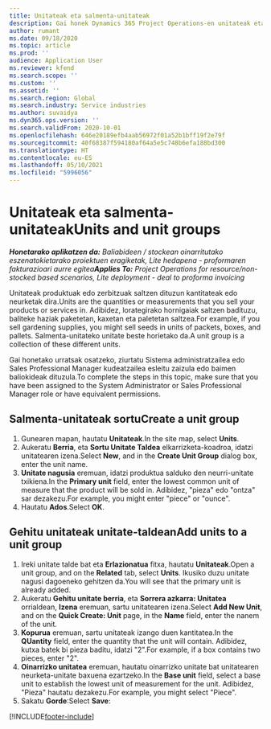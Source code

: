 ```yaml
---
title: Unitateak eta salmenta-unitateak
description: Gai honek Dynamics 365 Project Operations-en unitateak eta salmenta-taldeak nola sortu jakiteko informazioa eskaintzen du.
author: rumant
ms.date: 09/18/2020
ms.topic: article
ms.prod: ''
audience: Application User
ms.reviewer: kfend
ms.search.scope: ''
ms.custom: ''
ms.assetid: ''
ms.search.region: Global
ms.search.industry: Service industries
ms.author: suvaidya
ms.dyn365.ops.version: ''
ms.search.validFrom: 2020-10-01
ms.openlocfilehash: 646e20189efb4aab56972f01a52b1bff19f2e79f
ms.sourcegitcommit: 40f68387f594180af64a5e5c748b6efa188bd300
ms.translationtype: HT
ms.contentlocale: eu-ES
ms.lasthandoff: 05/10/2021
ms.locfileid: "5996056"
---
```

# <a name="units-and-unit-groups"></a><span data-ttu-id="789cd-103">Unitateak eta salmenta-unitateak</span><span class="sxs-lookup"><span data-stu-id="789cd-103">Units and unit groups</span></span>

<span data-ttu-id="789cd-104">_**Honetarako aplikatzen da:** Baliabideen / stockean oinarritutako eszenatokietarako proiektuen eragiketak, Lite hedapena - proformaren fakturazioari aurre egitea_</span><span class="sxs-lookup"><span data-stu-id="789cd-104">_**Applies To:** Project Operations for resource/non-stocked based scenarios, Lite deployment - deal to proforma invoicing_</span></span>

<span data-ttu-id="789cd-105">Unitateak produktuak edo zerbitzuak saltzen dituzun kantitateak edo neurketak dira.</span><span class="sxs-lookup"><span data-stu-id="789cd-105">Units are the quantities or measurements that you sell your products or services in.</span></span> <span data-ttu-id="789cd-106">Adibidez, lorategirako hornigaiak saltzen badituzu, baliteke haziak paketetan, kaxetan eta paletetan saltzea.</span><span class="sxs-lookup"><span data-stu-id="789cd-106">For example, if you sell gardening supplies, you might sell seeds in units of packets, boxes, and pallets.</span></span> <span data-ttu-id="789cd-107">Salmenta-unitateko unitate beste horietako da.</span><span class="sxs-lookup"><span data-stu-id="789cd-107">A unit group is a collection of these different units.</span></span>

<span data-ttu-id="789cd-108">Gai honetako urratsak osatzeko, ziurtatu Sistema administratzailea edo Sales Professional Manager kudeatzailea esleitu zaizula edo baimen baliokideak dituzula.</span><span class="sxs-lookup"><span data-stu-id="789cd-108">To complete the steps in this topic, make sure that you have been assigned to the System Administrator or Sales Professional Manager role or have equivalent permissions.</span></span>

## <a name="create-a-unit-group"></a><span data-ttu-id="789cd-109">Salmenta-unitateak sortu</span><span class="sxs-lookup"><span data-stu-id="789cd-109">Create a unit group</span></span>

1. <span data-ttu-id="789cd-110">Gunearen mapan, hautatu **Unitateak**.</span><span class="sxs-lookup"><span data-stu-id="789cd-110">In the site map, select **Units**.</span></span>
2. <span data-ttu-id="789cd-111">Aukeratu **Berria**, eta **Sortu Unitate Taldea** elkarrizketa-koadroa, idatzi unitatearen izena.</span><span class="sxs-lookup"><span data-stu-id="789cd-111">Select **New**, and in the **Create Unit Group** dialog box, enter the unit name.</span></span>
3. <span data-ttu-id="789cd-112">**Unitate nagusia** eremuan, idatzi produktua salduko den neurri-unitate txikiena.</span><span class="sxs-lookup"><span data-stu-id="789cd-112">In the **Primary unit** field, enter the lowest common unit of measure that the product will be sold in.</span></span> <span data-ttu-id="789cd-113">Adibidez, "pieza" edo "ontza" sar dezakezu.</span><span class="sxs-lookup"><span data-stu-id="789cd-113">For example, you might enter "piece" or "ounce".</span></span>
4. <span data-ttu-id="789cd-114">Hautatu **Ados**.</span><span class="sxs-lookup"><span data-stu-id="789cd-114">Select **OK**.</span></span>

## <a name="add-units-to-a-unit-group"></a><span data-ttu-id="789cd-115">Gehitu unitateak unitate-taldean</span><span class="sxs-lookup"><span data-stu-id="789cd-115">Add units to a unit group</span></span>

1. <span data-ttu-id="789cd-116">Ireki unitate talde bat eta **Erlazionatua** fitxa, hautatu **Unitateak**.</span><span class="sxs-lookup"><span data-stu-id="789cd-116">Open a unit group, and on the **Related** tab, select **Units**.</span></span> <span data-ttu-id="789cd-117">Ikusiko duzu unitate nagusi dagoeneko gehitzen da.</span><span class="sxs-lookup"><span data-stu-id="789cd-117">You will see that the primary unit is already added.</span></span>
2. <span data-ttu-id="789cd-118">Aukeratu **Gehitu unitate berria**, eta **Sorrera azkarra: Unitatea** orrialdean, **Izena** eremuan, sartu unitatearen izena.</span><span class="sxs-lookup"><span data-stu-id="789cd-118">Select **Add New Unit**, and on the **Quick Create: Unit** page, in the **Name** field, enter the nanem of the unit.</span></span>
3. <span data-ttu-id="789cd-119">**Kopurua** eremuan, sartu unitateak izango duen kantitatea.</span><span class="sxs-lookup"><span data-stu-id="789cd-119">In the **QUantity** field, enter the quantity that the unit will contain.</span></span> <span data-ttu-id="789cd-120">Adibidez, kutxa batek bi pieza baditu, idatzi "2".</span><span class="sxs-lookup"><span data-stu-id="789cd-120">For example, if a box contains two pieces, enter "2".</span></span> 
4. <span data-ttu-id="789cd-121">**Oinarrizko unitatea** eremuan, hautatu oinarrizko unitate bat unitatearen neurketa-unitate baxuena ezartzeko.</span><span class="sxs-lookup"><span data-stu-id="789cd-121">In the **Base unit** field, select a base unit to establish the lowest unit of measurement for the unit.</span></span> <span data-ttu-id="789cd-122">Adibidez, "Pieza" hautatu dezakezu.</span><span class="sxs-lookup"><span data-stu-id="789cd-122">For example, you might select "Piece".</span></span>
5. <span data-ttu-id="789cd-123">Sakatu **Gorde**:</span><span class="sxs-lookup"><span data-stu-id="789cd-123">Select **Save**:</span></span>


[!INCLUDE[footer-include](../includes/footer-banner.md)]